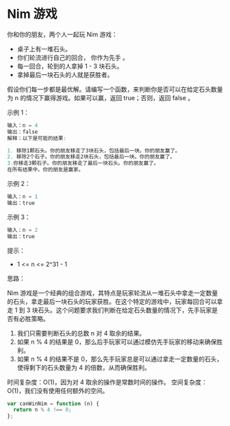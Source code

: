 # Nim 游戏

你和你的朋友，两个人一起玩 Nim 游戏：

- 桌子上有一堆石头。
- 你们轮流进行自己的回合， 你作为先手 。
- 每一回合，轮到的人拿掉 1 - 3 块石头。
- 拿掉最后一块石头的人就是获胜者。

假设你们每一步都是最优解。请编写一个函数，来判断你是否可以在给定石头数量为 n 的情况下赢得游戏。如果可以赢，返回 true；否则，返回 false 。

示例 1：

```javascript
输入：n = 4
输出：false
解释：以下是可能的结果:

1. 移除1颗石头。你的朋友移走了3块石头，包括最后一块。你的朋友赢了。
2. 移除2个石子。你的朋友移走2块石头，包括最后一块。你的朋友赢了。
3.你移走3颗石子。你的朋友移走了最后一块石头。你的朋友赢了。
在所有结果中，你的朋友是赢家。
```

示例 2：

```javascript
输入：n = 1
输出：true
```

示例 3：

```javascript
输入：n = 2
输出：true
```

提示：

- 1 <= n <= 2^31 - 1

思路：

Nim 游戏是一个经典的组合游戏，其特点是玩家轮流从一堆石头中拿走一定数量的石头，拿走最后一块石头的玩家获胜。在这个特定的游戏中，玩家每回合可以拿走 1 到 3 块石头。这个问题要求我们判断在给定石头数量的情况下，先手玩家是否有必胜策略。

1. 我们只需要判断石头的总数 n 对 4 取余的结果。
2. 如果 n % 4 的结果是 0，那么后手玩家可以通过模仿先手玩家的移动来确保胜利。
3. 如果 n % 4 的结果不是 0，那么先手玩家总是可以通过拿走一定数量的石头，使得剩下的石头数量为 4 的倍数，从而确保胜利。

时间复杂度：O(1)，因为对 4 取余的操作是常数时间的操作。
空间复杂度：O(1)，我们没有使用任何额外的空间。

```javascript
var canWinNim = function (n) {
  return n % 4 !== 0;
};
```
